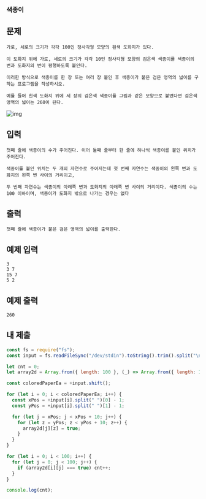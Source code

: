 ### 색종이

## 문제

```
가로, 세로의 크기가 각각 100인 정사각형 모양의 흰색 도화지가 있다.

이 도화지 위에 가로, 세로의 크기가 각각 10인 정사각형 모양의 검은색 색종이를 색종이의 변과 도화지의 변이 평행하도록 붙인다.

이러한 방식으로 색종이를 한 장 또는 여러 장 붙인 후 색종이가 붙은 검은 영역의 넓이를 구하는 프로그램을 작성하시오.

예를 들어 흰색 도화지 위에 세 장의 검은색 색종이를 그림과 같은 모양으로 붙였다면 검은색 영역의 넓이는 260이 된다.
```

<img src="https://upload.acmicpc.net/6000c956-1b07-4913-83c3-72eda18fa1d1/-/preview/" alt="img" >

## 입력

```
첫째 줄에 색종이의 수가 주어진다. 이어 둘째 줄부터 한 줄에 하나씩 색종이를 붙인 위치가 주어진다.

색종이를 붙인 위치는 두 개의 자연수로 주어지는데 첫 번째 자연수는 색종이의 왼쪽 변과 도화지의 왼쪽 변 사이의 거리이고,

두 번째 자연수는 색종이의 아래쪽 변과 도화지의 아래쪽 변 사이의 거리이다. 색종이의 수는 100 이하이며, 색종이가 도화지 밖으로 나가는 경우는 없다
```

## 출력

```
첫째 줄에 색종이가 붙은 검은 영역의 넓이를 출력한다.
```

## 예제 입력

```
3
3 7
15 7
5 2
```

## 예제 출력

```
260
```

## 내 제출

```js
const fs = require("fs");
const input = fs.readFileSync("/dev/stdin").toString().trim().split("\n");

let cnt = 0;
let array2d = Array.from({ length: 100 }, (_) => Array.from({ length: 100 }, (_) => false));

const coloredPaperEa = +input.shift();

for (let i = 0; i < coloredPaperEa; i++) {
  const xPos = +input[i].split(" ")[0] - 1;
  const yPos = +input[i].split(" ")[1] - 1;

  for (let j = xPos; j < xPos + 10; j++) {
    for (let z = yPos; z < yPos + 10; z++) {
      array2d[j][z] = true;
    }
  }
}

for (let i = 0; i < 100; i++) {
  for (let j = 0; j < 100; j++) {
    if (array2d[i][j] === true) cnt++;
  }
}

console.log(cnt);
```
